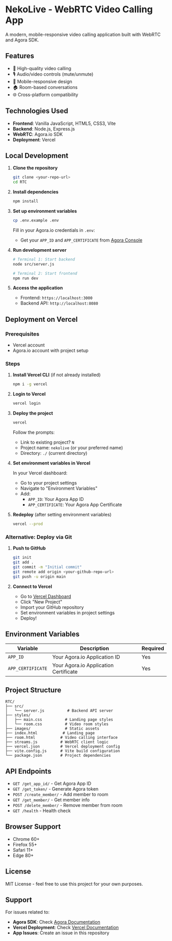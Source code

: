 # NekoLive - WebRTC Video Calling App

A modern, mobile-responsive video calling application built with WebRTC and Agora SDK.

## Features

- 🎥 High-quality video calling
- 🎙️ Audio/video controls (mute/unmute)
- 📱 Mobile-responsive design
- 🏠 Room-based conversations
- 🌐 Cross-platform compatibility

## Technologies Used

- **Frontend**: Vanilla JavaScript, HTML5, CSS3, Vite
- **Backend**: Node.js, Express.js
- **WebRTC**: Agora.io SDK
- **Deployment**: Vercel

## Local Development

1. **Clone the repository**
   ```bash
   git clone <your-repo-url>
   cd RTC
   ```

2. **Install dependencies**
   ```bash
   npm install
   ```

3. **Set up environment variables**
   ```bash
   cp .env.example .env
   ```
   
   Fill in your Agora.io credentials in `.env`:
   - Get your `APP_ID` and `APP_CERTIFICATE` from [Agora Console](https://console.agora.io/)

4. **Run development server**
   ```bash
   # Terminal 1: Start backend
   node src/server.js
   
   # Terminal 2: Start frontend
   npm run dev
   ```

5. **Access the application**
   - Frontend: `https://localhost:3000`
   - Backend API: `http://localhost:8080`

## Deployment on Vercel

### Prerequisites
- Vercel account
- Agora.io account with project setup

### Steps

1. **Install Vercel CLI** (if not already installed)
   ```bash
   npm i -g vercel
   ```

2. **Login to Vercel**
   ```bash
   vercel login
   ```

3. **Deploy the project**
   ```bash
   vercel
   ```
   
   Follow the prompts:
   - Link to existing project? `N`
   - Project name: `nekolive` (or your preferred name)
   - Directory: `./` (current directory)

4. **Set environment variables in Vercel**
   
   In your Vercel dashboard:
   - Go to your project settings
   - Navigate to "Environment Variables"
   - Add:
     - `APP_ID`: Your Agora App ID
     - `APP_CERTIFICATE`: Your Agora App Certificate

5. **Redeploy** (after setting environment variables)
   ```bash
   vercel --prod
   ```

### Alternative: Deploy via Git

1. **Push to GitHub**
   ```bash
   git init
   git add .
   git commit -m "Initial commit"
   git remote add origin <your-github-repo-url>
   git push -u origin main
   ```

2. **Connect to Vercel**
   - Go to [Vercel Dashboard](https://vercel.com/dashboard)
   - Click "New Project"
   - Import your GitHub repository
   - Set environment variables in project settings
   - Deploy!

## Environment Variables

| Variable | Description | Required |
|----------|-------------|----------|
| `APP_ID` | Your Agora.io Application ID | Yes |
| `APP_CERTIFICATE` | Your Agora.io Application Certificate | Yes |

## Project Structure

```
RTC/
├── src/
│   └── server.js          # Backend API server
├── styles/
│   ├── main.css          # Landing page styles
│   └── room.css          # Video room styles
├── images/               # Static assets
├── index.html           # Landing page
├── room.html           # Video calling interface
├── streams.js          # WebRTC client logic
├── vercel.json         # Vercel deployment config
├── vite.config.js      # Vite build configuration
└── package.json        # Project dependencies
```

## API Endpoints

- `GET /get_app_id/` - Get Agora App ID
- `GET /get_token/` - Generate Agora token
- `POST /create_member/` - Add member to room
- `GET /get_member/` - Get member info
- `POST /delete_member/` - Remove member from room
- `GET /health` - Health check

## Browser Support

- Chrome 60+
- Firefox 55+
- Safari 11+
- Edge 80+

## License

MIT License - feel free to use this project for your own purposes.

## Support

For issues related to:
- **Agora SDK**: Check [Agora Documentation](https://docs.agora.io/)
- **Vercel Deployment**: Check [Vercel Documentation](https://vercel.com/docs)
- **App Issues**: Create an issue in this repository
